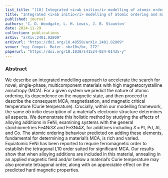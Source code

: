 ```yaml
---
list_title: "[10] Integrated <i>ab initio</i> modelling of atomic ordering and magnetic anisotropy for design of FeNi-based magnets"
title: "Integrated <i>ab initio</i> modelling of atomic ordering and magnetic anisotropy for design of FeNi-based magnets"
published: journal
authors: 'C. D. Woodgate, L. H. Lewis, J. B. Staunton'
date: 2024-11-29
collection: publications
arXiv: "arXiv:2401.02809"
arXivurl: "https://doi.org/10.48550/arXiv.2401.02809"
venue: "npj Comput. Mater. <b>10</b>, 272"
paperurl: "https://doi.org/10.1038/s41524-024-01435-y"
---
```


<h3>Abstract</h3>
We describe an integrated modelling approach to accelerate the search for novel, single-phase, multicomponent materials with high magnetocrystalline anisotropy (MCA). For a given system we predict the nature of atomic ordering, its dependence on the magnetic state, and then proceed to describe the consequent MCA, magnetisation, and magnetic critical temperature (Curie temperature). Crucially, within our modelling framework, the same <i>ab initio</i> description of a material’s electronic structure determines all aspects. We demonstrate this holistic method by studying the effects of alloying additions in FeNi, examining systems with the general stoichiometries Fe4Ni3<i>X</i> and Fe3Ni4<i>X</i>, for additives including <i>X</i> = Pt, Pd, Al, and Co. The atomic ordering behaviour predicted on adding these elements, fundamental for determining a material’s MCA, is rich and varied. Equiatomic FeNi has been reported to require ferromagnetic order to establish the tetragonal L10 order suited for significant MCA. Our results show that when alloying additions are included in this material, annealing in an applied magnetic field and/or below a material’s Curie temperature may also promote tetragonal order, along with an appreciable effect on the predicted hard magnetic properties.
